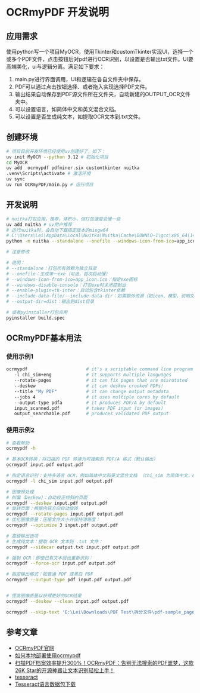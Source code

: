

# OCRmyPDF 开发说明

## 应用需求
使用python写一个项目MyOCR，使用Tkinter和customTkinter实现UI，选择一个或多个PDF文件，点击按钮后对pdf进行OCR识别，以设置是否输出txt文件。UI要高端美化，ui与逻辑分离。满足如下要求：
1. main.py进行界面调用，UI和逻辑在各自文件夹中保存。
2. PDF可以通过点击按钮选择、或者拖入实现选择PDF文件。
3. 输出结果自动保存到PDF源文件所在文件夹，自动新建的OUTPUT_OCR文件夹中。
4. 可以设置语言，如简体中文和英文混合文档。
5. 可以设置是否生成纯文本，如提取OCR文本到.txt文件。

## 创建环境

```bash
# 项目目前开发环境已经使用uv创建好了，如下：
uv init MyOCR --python 3.12 # 初始化项目
cd MyOCR
uv add  ocrmypdf pdfminer.six customtkinter nuitka
.venv\Scripts\activate # 激活环境
uv sync
uv run OCRmyPDF/main.py # 运行项目
```

## 开发说明
```bash
# nuitka打包应用，推荐，体积小，但打包速度会慢一些
uv add nuitka # uv用户推荐
# 运行nuitka时，会自动下载指定版本的mingw64
# C:\Users\Lei\AppData\Local\Nuitka\Nuitka\Cache\DOWNLO~1\gcc\x86_64\14.2.0posix-19.1.1-12.0.0-msvcrt-r2\mingw64\bin\
python -m nuitka --standalone --onefile --windows-icon-from-ico=app_icon.ico --output-dir=dist --enable-plugin=tk-inter --windows-disable-console --include-data-file=app_icon.ico=app_icon.ico --include-data-dir=F:\Code\OCR\OCRPDF\.venv\Lib\site-packages\ocrmypdf\data=ocrmypdf/data OCRmyPDF/main.py

# 注意修改

# 说明：
# --standalone：打包所有依赖为独立目录
# --onefile：生成单一exe（可选，首次启动慢）
# --windows-icon-from-ico=app_icon.ico：指定exe图标
# --windows-disable-console：打包exe时关闭控制台
# --enable-plugin=tk-inter：自动包含tkinter依赖
# --include-data-file/--include-data-dir：如需额外资源（如icon、模型、说明文档等）可用
# --output-dir=dist：输出到dist目录

# 或者pyinstaller打包应用
pyinstaller build.spec
```

## OCRmyPDF基本用法
### 使用示例1

```bash
ocrmypdf                      # it's a scriptable command line program
   -l chi_sim+eng             # it supports multiple languages
   --rotate-pages             # it can fix pages that are misrotated
   --deskew                   # it can deskew crooked PDFs!
   --title "My PDF"           # it can change output metadata
   --jobs 4                   # it uses multiple cores by default
   --output-type pdfa         # it produces PDF/A by default
   input_scanned.pdf          # takes PDF input (or images)
   output_searchable.pdf      # produces validated PDF output
```
### 使用示例2

```bash
# 查看帮助
ocrmypdf -h

# 基本OCR转换：将扫描的 PDF 转换为可搜索的 PDF/A 格式（默认输出）
ocrmypdf input.pdf output.pdf

# 指定语言识别：支持多语言 OCR，例如简体中文和英文混合文档 （chi_sim 为简体中文，eng 为英文）   
ocrmypdf -l chi_sim input.pdf output.pdf

# 图像预处理
# 纠偏（Deskew）：自动校正倾斜的页面
ocrmypdf --deskew input.pdf output.pdf
# 旋转页面：根据内容方向自动旋转
ocrmypdf --rotate-pages input.pdf output.pdf
# 优化图像质量：压缩文件大小并保持清晰度：
ocrmypdf --optimize 3 input.pdf output.pdf

# 高级输出选项    
# 生成纯文本：提取 OCR 文本到 .txt 文件：
ocrmypdf --sidecar output.txt input.pdf output.pdf

# 强制 OCR：即使已有文本层也重新识别：
ocrmypdf --force-ocr input.pdf output.pdf

# 指定输出格式：如普通 PDF 或黑白 PDF
ocrmypdf --output-type pdf input.pdf output.pdf


# 提高图像质量以获得更好的OCR结果
ocrmypdf --deskew --clean input.pdf output.pdf

ocrmypdf --skip-text 'E:\Lei\Downloads\PDF Test\拆分文件\pdf-sample_pages_1-1.pdf' 'E:\Lei\Downloads\PDF Test\拆分文件\pdf-sample_pages_1-1_ocr.pdf'
```

## 参考文章
- [OCRmyPDF官网](https://github.com/ocrmypdf/OCRmyPDF)
- [如何本地部署使用ocrmypdf](https://mp.weixin.qq.com/s/qHxT5tQb6wUnqGhLkezZzw)
- [扫描PDF档案效率提升300%！OCRmyPDF：告别无法搜索的PDF噩梦，这款26K Star的开源神器让文本识别轻松上手！](https://mp.weixin.qq.com/s/xJEgo0LJX0kcAGQpWe3GQg)
- [tesseract](https://tesseract-ocr.github.io/tessdoc/Installation.html)
- [Tesseract语言数据包下载](https://github.com/tesseract-ocr/tessdata)